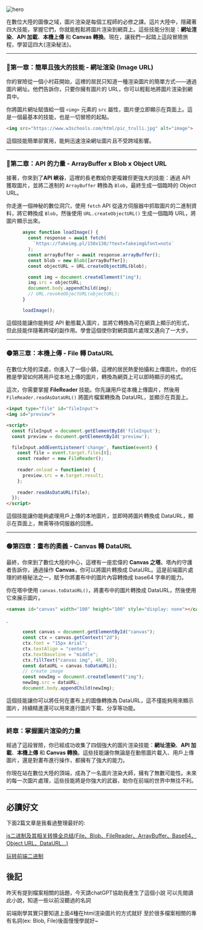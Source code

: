 ![hero](https://drive.google.com/thumbnail?id=1DxRHosIQwD1UkO7htzIkbArvS6vUqSPT&sz=w1366)

在數位大陸的圖像之域，圖片渲染是每個工程師的必修之課。這片大陸中，隱藏著四大技能，掌握它們，你就能輕鬆將圖片渲染到網頁上。這些技能分別是：**網址渲染**、**API 加載**、**本機上傳** 和 **Canvas 轉換**。現在，讓我們一起踏上這段冒險旅程，學習這四大{渲染秘法}。

---

### 🔴第一章：簡單且強大的技能 - **網址渲染 (Image URL)**

你的冒險從一個小村莊開始，這裡的居民只知道一種渲染圖片的簡單方式——通過圖片網址。他們告訴你，只要你擁有圖片的 URL，你可以輕鬆地將圖片渲染到網頁中。

你將圖片網址賦值給一個 `<img>` 元素的 `src` 屬性，圖片便立即顯示在頁面上。這是一個最基本的技能，也是一切冒險的起點。

```html
<img src="https://www.w3schools.com/html/pic_trulli.jpg" alt="image">
```

這個技能簡單卻實用，能夠迅速渲染網址圖片且不受跨域影響。

---

### 🔵第二章：API 的力量 - **ArrayBuffer x Blob x Object URL**

接著，你來到了**API 峽谷**，這裡的長老教給你更複雜但更強大的技能：通過 API 獲取圖片，並將二進制的 `ArrayBuffer` 轉換為 `Blob`，最終生成一個臨時的 Object URL。

你走進一個神秘的數位洞穴，使用 `fetch` API 從遠方伺服器中抓取圖片的二進制資料，將它轉換成 `Blob`，然後使用 `URL.createObjectURL()` 生成一個臨時 URL，將圖片顯示出來。

```js
      async function loadImage() {
        const response = await fetch(
          `https://fakeimg.pl/150x130/?text=fakeimg&font=noto`
        );
        const arrayBuffer = await response.arrayBuffer();
        const blob = new Blob([arrayBuffer]);
        const objectURL = URL.createObjectURL(blob);

        const img = document.createElement("img");
        img.src = objectURL;
        document.body.appendChild(img);
        // URL.revokeObjectURL(objectURL);
      }

      loadImage();
```

這個技能讓你能夠從 API 動態載入圖片，並將它轉換為可在網頁上顯示的形式，但此技能伴隨著跨域的副作用。學會這個使你對網頁圖片處理又邁向了一大步。

---

### 🟡第三章：本機上傳 - **File 轉 DataURL**

在數位大陸的深處，你進入了一個小鎮，這裡的居民熱愛拍攝和上傳圖片。你的任務是學習如何將用戶從本地上傳的圖片，轉換為網頁上可以即時顯示的格式。

這次，你需要掌握 **FileReader** 技能。你先讓用戶從本機上傳圖片，然後用 `FileReader.readAsDataURL()` 將圖片檔案轉換為 DataURL，並顯示在頁面上。

```html
<input type="file" id="fileInput">
<img id="preview">

<script>
  const fileInput = document.getElementById('fileInput');
  const preview = document.getElementById('preview');

  fileInput.addEventListener('change', function(event) {
    const file = event.target.files[0];
    const reader = new FileReader();
    
    reader.onload = function(e) {
      preview.src = e.target.result;
    };
    
    reader.readAsDataURL(file);
  });
</script>
```

這個技能讓你能夠處理用戶上傳的本地圖片，並即時將圖片轉換成 DataURL，顯示在頁面上，無需等待伺服器的回應。

---

### 🟢第四章：畫布的奧義 - **Canvas 轉 DataURL**

最終，你來到了數位大陸的中心，這裡有一座宏偉的 **Canvas 之塔**。塔內的守護者告訴你，通過操作 **Canvas**，你可以將圖片轉換成 DataURL。這是前端圖片處理的終極秘法之一，賦予你將畫布中的圖片內容轉換成 base64 字串的能力。

你在塔中使用 `canvas.toDataURL()`，將畫布中的圖片轉換成 DataURL，然後使用它來展示圖片。

```html
<canvas id="canvas" width="100" height="100" style="display: none"></canvas>
```
.

```js
      const canvas = document.getElementById("canvas");
      const ctx = canvas.getContext("2d");
      ctx.font = "15px Arial";
      ctx.textAlign = "center";
      ctx.textBaseline = "middle";
      ctx.fillText("canvas img", 40, 10);
      const dataURL = canvas.toDataURL();
      // create image
      const newImg = document.createElement("img");
      newImg.src = dataURL;
      document.body.appendChild(newImg);
```

這個技能讓你可以將任何在畫布上的圖像轉換為 DataURL，這不僅能夠用來顯示圖片，持續精進還可以用來進行圖片下載、分享等功能。

---

### 終章：掌握圖片渲染的力量

經過了這段冒險，你已經成功收集了四個強大的圖片渲染技能：**網址渲染**、**API 加載**、**本機上傳** 和 **Canvas 轉換**。這些技能讓你無論是在動態圖片載入、用戶上傳圖片，還是對畫布進行操作，都擁有了強大的能力。

你現在站在數位大陸的頂端，成為了一名圖片渲染大師，擁有了無數可能性。未來的每一次圖片處理，這些技能將是你強大的武器，助你在前端的世界中無往不利。


---

## 必讀好文
下面2篇文章是我看過整理最好的:

[js二进制及其相关转换全总结(File、Blob、FileReader、ArrayBuffer、Base64、Object URL、DataURL...)](https://juejin.cn/post/7395866692798201871)

[玩转前端二进制](https://mp.weixin.qq.com/s/QHi6BVM5Jt8XwZ_FKcRYsg)

## 後記
昨天有提到檔案相關的話題，今天請chatGPT協助我產生了這個小說
可以先閱讀此小說，知道一些以前沒聽過的名詞

前端剛學其實只要知道上面4種在html渲染圖片的方式就好
至於很多檔案相關的專有名詞(ex: Blob, File)後面慢慢學就好~

